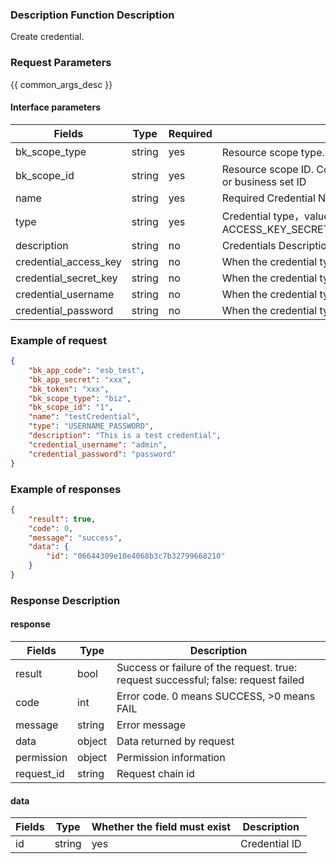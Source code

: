 ###  **Description** Function Description

Create credential.

### Request Parameters

{{ common_args_desc }}

#### Interface parameters

| Fields    | Type | Required | Description |
|----------------------------|------------|--------|------------|
| bk_scope_type | string | yes   | Resource scope type. Optional values: biz - Business，biz_set - Business Set |
| bk_scope_id | string | yes | Resource scope ID. Corresponds to bk_scope_type, which means business ID or business set ID |
| name                       |  string    | yes  | Required Credential Name |
| type                       |  string    | yes  | Credential type，value can be ACCESS_KEY_SECRET_KEY,PASSWORD,USERNAME_PASSWORD,SECRET_KEY |
| description                |  string    | no   | Credentials Description |
| credential_access_key      |  string    | no  | When the credential type is ACCESS_KEY_SECRET_KEY, required |
| credential_secret_key      |  string    | no | When the credential type is ACCESS_KEY_SECRET_KEY/SECRET_KEY, required |
| credential_username        |  string    | no   | When the credential type is USERNAME_PASSWORD, required |
| credential_password        |  string    | no   | When the credential type is USERNAME_PASSWORD/PASSWORD, required |


### Example of request

```json
{
    "bk_app_code": "esb_test",
    "bk_app_secret": "xxx",
    "bk_token": "xxx",
    "bk_scope_type": "biz",
    "bk_scope_id": "1",
    "name": "testCredential",
    "type": "USERNAME_PASSWORD",
    "description": "This is a test credential",
    "credential_username": "admin",
    "credential_password": "password"
}
```

### Example of responses

```json
{
    "result": true,
    "code": 0,
    "message": "success",
    "data": {
        "id": "06644309e10e4068b3c7b32799668210"
    }
}
```

### Response Description

#### response
| **Fields** | **Type** | **Description** |
|-----------|-----------|-----------|
| result       | bool   | Success or failure of the request. true: request successful; false: request failed |
| code         | int    | Error code. 0 means SUCCESS, >0 means FAIL |
| message      | string | Error message |
| data         | object | Data returned by request |
| permission   | object | Permission information |
| request_id   | string | Request chain id |

#### data

| Fields | **Type** |Whether the field must exist  | **Description** |
|-----------|-------|---------------|---------|
| id        | string |yes             | Credential ID |
